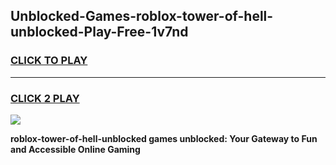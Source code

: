 
## Unblocked-Games-roblox-tower-of-hell-unblocked-Play-Free-1v7nd
<h3>
<a href="https://premium76.site?title=roblox-tower-of-hell-unblocked&ref=19M">CLICK TO PLAY</a></h3>
<hr>

<h3>
<a href="https://premium76.site?title=roblox-tower-of-hell-unblocked&ref=19M">CLICK 2 PLAY</a>
  
</h3>

<a href="https://premium76.site?title=roblox-tower-of-hell-unblocked&ref=19M"><img src="https://clearcache.store/games.png"></a>


**roblox-tower-of-hell-unblocked games unblocked: Your Gateway to Fun and Accessible Online Gaming**
